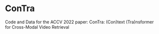 # ConTra
Code and Data for the ACCV 2022 paper: ConTra: (Con)text (Tra)nsformer for Cross-Modal Video Retrieval

